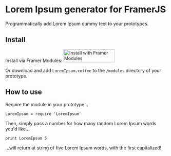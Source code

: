 # Lorem Ipsum generator for FramerJS

Programmatically add Lorem Ipsum dummy text to your prototypes.

## Install
Install via Framer Modules:
<a href='https://open.framermodules.com/LoremIpsum'>
    <img
      alt='Install with Framer Modules'
      src='https://www.framermodules.com/assets/badge@2x.png' width='160' height='40' />
</a>

Or download and add `LoremIpsum.coffee` to the `/modules` directory of your prototype.

## How to use

Require the module in your prototype...

```
LoremIpsum = require 'LoremIpsum'
```

Then, simply pass a number for how many random Lorem Ipsum words you'd like...

```
print LoremIpsum 5
```

...will return at string of five Lorem Ipsum words, with the first capitalized!
